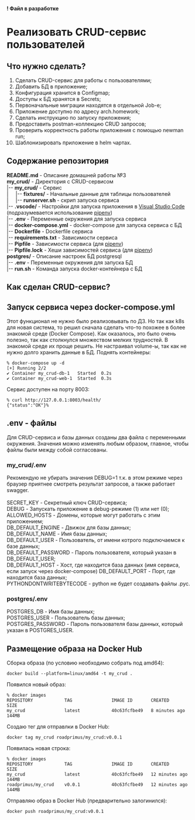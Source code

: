 **! Файл в разработке**
# Реализовать CRUD-сервис пользователей
## Что нужно сделать?
1. Сделать CRUD-сервис для работы с пользователями;
2. Добавить БД в приложение;
3. Конфигурация хранится в Configmap;
4. Доступы к БД хранятся в Secrets;
5. Первоначальные миграции находятся в отдельной Job-е;
6. Приложение доступно по адресу arch.homework;
7. Сделать инструкцию по запуску приложения;
8. Предоставить postman-коллекцию CRUD запросов;
9. Проверить корректность работы приложения с помощью newman run;
10. Шаблонизировать приложение в helm чартах.

## Содержание репозитория
**README.md** - Описание домашней работы №3</br>
**my_crud/** - Директория с CRUD-сервисом</br>
|-- **my_crud/** - Сервис</br>
|     |-- **fixtures/** - Начальные данные для таблицы пользователей</br>
|     |-- **runserver.sh** - скрип запуска сервиса</br>
|-- **.vscode/** - Настройки для запуска приложения в [Visual Studio Code](https://code.visualstudio.com) (подразумевается использование [pipenv](https://pypi.org/project/pipenv/))</br>
|-- **.env** - Переменные окружения для запуска сервиса</br>
|-- **docker-compose.yml** - docker-compose для запуска сервиса с БД</br>
|-- **Dockerfile** - Dockerfile сервиса</br>
|-- **requirements.txt** - Зависимости сервиса</br>
|-- **Pipfile** - Зависимости сервиса (для [pipenv](https://pypi.org/project/pipenv/))</br>
|-- **Pipfile.lock** - Хеши зависимостей сервиса (для [pipenv](https://pypi.org/project/pipenv/))</br>
**postgres/** - Описание настроек БД postgresql</br>
|-- **.env** - Переменные окружения для запуска БД</br>
|-- **run.sh** - Команда запуска docker-контейнера с БД</br>

## Как сделан CRUD-сервис?


## Запуск сервиса через docker-compose.yml
Этот функционал не нужно было реализовывать по ДЗ. Но так как k8s для новая система, то решил сначала сделать что-то похожее в более знакомой среде (Docker Compose). Как оказалось, это было очень полезно, так как столкнулся множеством мелких трудностей. В знакомой среде их проще решить. Не настраивал volume-ы, так как не нужно долго хранить данные в БД.
Поднять контейнеры:
```
% docker-compose up -d
[+] Running 2/2
✔ Container my_crud-db-1   Started  0.2s
✔ Container my_crud-web-1  Started  0.3s
```
Сервис доступен на порту 8003:
```
% curl http://127.0.0.1:8003/health/
{"status":"OK"}%
```

## .env - файлы
Для CRUD-сервиса и базы данных созданы два файла с переменными окружения. Значения можно изменять любым образом, главное, чтобы файлы были между собой согласованы.
### my_crud/.env
Рекомендую не убирать значения DEBUG=1 т.к. в этом режиме через браузер приятнее смотреть результат запросов, а также работает swagger.</br></br>
SECRET_KEY - Секретный ключ CRUD-сервиса;</br>
DEBUG - Запускать приложение в debug-режиме (1) или нет (0);</br>
ALLOWED_HOSTS - Домены, которые могут работать с этим приложением;</br>
DB_DEFAULT_ENGINE - Движок для базы данных;</br>
DB_DEFAULT_NAME - Имя базы данных;</br>
DB_DEFAULT_USER - Пользователь, от имени котрого подключаемся к базе данных;</br>
DB_DEFAULT_PASSWORD - Пароль пользователя, который указан в DB_DEFAULT_USER;</br>
DB_DEFAULT_HOST - Хост, где находится база данных (имя сервиса, если запуск через docker-compose)
DB_DEFAULT_PORT - Порт, где находится база данных;</br>
PYTHONDONTWRITEBYTECODE - python не будет создавать файлы .pyc.</br>
### postgres/.env
POSTGRES_DB - Имя базы данных;</br>
POSTGRES_USER - Пользователь базы данных;</br>
POSTGRES_PASSWORD - Пароль пользователя базы данных, который указан в POSTGRES_USER.</br>

## Размещение образа на Docker Hub
Сборка образа (по условию необходимо собрать под amd64):
```
docker build --platform=linux/amd64 -t my_crud .
```
Появился новый образ:
```
% docker images
REPOSITORY            TAG               IMAGE ID       CREATED         SIZE
my_crud               latest            40c63fcfbe49   8 minutes ago   144MB
```
Создаю тег для отправлки в Docker Hub:
```
docker tag my_crud roadprimus/my_crud:v0.0.1
```
Появилась новая строка:
```
% docker images
REPOSITORY            TAG               IMAGE ID       CREATED          SIZE
my_crud               latest            40c63fcfbe49   12 minutes ago   144MB
roadprimus/my_crud    v0.0.1            40c63fcfbe49   12 minutes ago   144MB
```
Отправляю образ в Docker Hub (предварительно залогинился):
```
docker push roadprimus/my_crud:v0.0.1
```